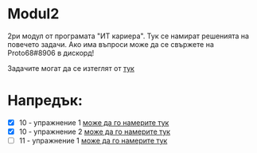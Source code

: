 # Modul2
2ри модул от програмата "ИТ кариера".
Тук се намират решенията на повечето задачи.
Ако има въпроси може да се свържете на Proto68#8906 в дискорд!

Задачите могат да се изтeглят от [тук](https://www.dropbox.com/s/vj3ex9f1ptqozo2/%D0%9C%D0%B0%D1%82%D0%B5%D1%80%D0%B8%D0%B0%D0%BB%D0%B8%20%D0%BA%D1%8A%D0%BC%20%D0%BA%D1%83%D1%80%D1%81%D0%B0-20220130.zip?dl=0)


# Напредък:
- [x] 10 - упражнение 1 [може да го намерите тук](https://github.com/Proto69/Modul2/tree/main/03/10.1)
- [x] 10 - упражнение 2 [може да го намерите тук](https://github.com/Proto69/Modul2/tree/main/03/10.2)
- [ ] 11 - упражнение 1 [може да го намерите тук](https://github.com/Proto69/Modul2/tree/main/03/11.1)
